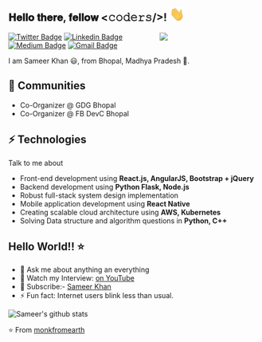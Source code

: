 <h2> 𝐇𝐞𝐥𝐥𝐨 𝐭𝐡𝐞𝐫𝐞, 𝐟𝐞𝐥𝐥𝐨𝐰 <𝚌𝚘𝚍𝚎𝚛𝚜/>! <img src="https://raw.githubusercontent.com/ABSphreak/ABSphreak/master/gifs/Hi.gif" width="30px"></h2>

<img align='right' src='https://user-images.githubusercontent.com/5713670/87202985-820dcb80-c2b6-11ea-9f56-7ec461c497c3.gif' width='200"'>

[![Twitter Badge](https://img.shields.io/badge/-@monkfromearth-1ca0f1?style=flat-square&labelColor=1ca0f1&logo=twitter&logoColor=white&link=https://twitter.com/monkfromearth)](https://twitter.com/monkfromearth) [![Linkedin Badge](https://img.shields.io/badge/-monkfromearth-blue?style=flat-square&logo=Linkedin&logoColor=white&link=https://www.linkedin.com/in/monkfromearth/)](https://www.linkedin.com/in/monkfromearth/) [![Medium Badge](https://img.shields.io/badge/-@monkfromearth-03a57a?style=flat-square&labelColor=000000&logo=Medium&link=https://medium.com/@monkfromearth/)](https://medium.com/@monkfromearth)
[![Gmail Badge](https://img.shields.io/badge/-sameerkhanofficial@gmail.com-c14438?style=flat-square&logo=Gmail&logoColor=white&link=mailto:sameerkhanofficial@gmail.com)](mailto:sameerkhanofficial@gmail.com)

I am Sameer Khan 😃, from Bhopal, Madhya Pradesh 🏫.

## 👯 Communities
* Co-Organizer @ GDG Bhopal
* Co-Organizer @ FB DevC Bhopal

## ⚡ Technologies
Talk to me about
- Front-end development using **React.js, AngularJS, Bootstrap + jQuery**
- Backend development using **Python Flask, Node.js**
- Robust full-stack system design implementation
- Mobile application development using **React Native**
- Creating scalable cloud architecture using **AWS, Kubernetes**
- Solving Data structure and algorithm questions in **Python, C++**

## Hello World!! ⭐️
- 💬 Ask me about anything an everything
- 🎯 Watch my Interview: [on YouTube](https://bit.ly/sk-interview)
- 🔔 Subscribe:- [Sameer Khan](https://www.youtube.com/channel%2FUCRyv5xFZwduoEpexogH70Bw)
- ⚡ Fun fact: Internet users blink less than usual.

![Sameer's github stats](https://github-readme-stats.vercel.app/api?username=monkfromearth&hide=["issues"]&show_icons=true)

⭐️ From [monkfromearth](https://github.com/monkfromearth)
